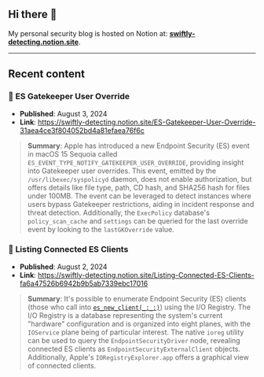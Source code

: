 ## Hi there 👋

My personal security blog is hosted on Notion at: [**swiftly-detecting.notion.site**](https://swiftly-detecting.notion.site/Swiftly-Detecting-Blog-c4000221c60d46ffb16c37b2425241e2).

---

## Recent content

### 📝 ES Gatekeeper User Override

* **Published**: August 3, 2024  
* **Link**: https://swiftly-detecting.notion.site/ES-Gatekeeper-User-Override-31aea4ce3f804052bd4a81efaea76f6c  
>**Summary**: Apple has introduced a new Endpoint Security (ES) event in macOS 15 Sequoia called `ES_EVENT_TYPE_NOTIFY_GATEKEEPER_USER_OVERRIDE`, providing insight into Gatekeeper user overrides. This event, emitted by the `/usr/libexec/syspolicyd` daemon, does not enable authorization, but offers details like file type, path, CD hash, and SHA256 hash for files under 100MB. The event can be leveraged to detect instances where users bypass Gatekeeper restrictions, aiding in incident response and threat detection. Additionally, the `ExecPolicy` database's `policy_scan_cache` and `settings` can be queried for the last override event by looking to the `lastGKOverride` value.


### 📝 Listing Connected ES Clients

* **Published**: August 2, 2024  
* **Link**: https://swiftly-detecting.notion.site/Listing-Connected-ES-Clients-fa6a47526b6942b9b5ab7339ebc17016
>**Summary**: It's possible to enumerate Endpoint Security (ES) clients (those who call into [`es_new_client(_:_:)`](https://developer.apple.com/documentation/endpointsecurity/3259700-es_new_client)) using the I/O Registry. The I/O Registry is a database representing the system's current "hardware" configuration and is organized into eight planes, with the `IOService` plane being of particular interest. The native `ioreg` utility can be used to query the `EndpointSecurityDriver` node, revealing connected ES clients as `EndpointSecurityExternalClient` objects. Additionally, Apple's `IORegistryExplorer.app` offers a graphical view of connected clients. 



<!--
**Brandon7CC/Brandon7CC** is a ✨ _special_ ✨ repository because its `README.md` (this file) appears on your GitHub profile.

Here are some ideas to get you started:

- 🔭 I’m currently working on ...
- 🌱 I’m currently learning ...
- 👯 I’m looking to collaborate on ...
- 🤔 I’m looking for help with ...
- 💬 Ask me about ...
- 📫 How to reach me: ...
- 😄 Pronouns: ...
- ⚡ Fun fact: ...
-->
